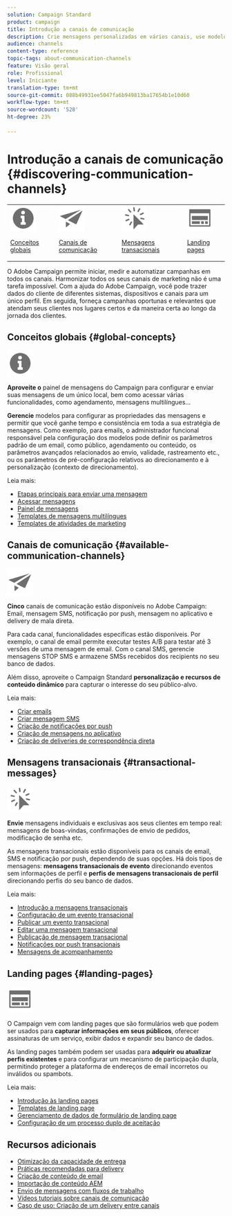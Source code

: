 ```yaml
---
solution: Campaign Standard
product: campaign
title: Introdução a canais de comunicação
description: Crie mensagens personalizadas em vários canais, use modelos, crie páginas de aterrissagem e verifique as práticas recomendadas.
audience: channels
content-type: reference
topic-tags: about-communication-channels
feature: Visão geral
role: Profissional
level: Iniciante
translation-type: tm+mt
source-git-commit: 088b49931ee5047fa6b949813ba17654b1e10d60
workflow-type: tm+mt
source-wordcount: '528'
ht-degree: 23%

---
```



# Introdução a canais de comunicação {#discovering-communication-channels}

<table>
<tr>
<td><img src="assets/do-not-localize/icon_concepts.svg" width="60px"><p><a href="#global-concepts">Conceitos globais</a></p></td>
<td><img src="assets/do-not-localize/icon_channels.svg" width="60px"><p><a href="#available-communication-channels">Canais de comunicação</a></p></td>
<td><img src="assets/do-not-localize/icon_transactional.svg" width="60px"><p><a href="#transactional-messages">Mensagens transacionais</a></p></td>
<td><img src="assets/do-not-localize/icon_landing.svg" width="60px"><p><a href="#landing-pages">Landing pages</a></p></td></tr>
</table>

O Adobe Campaign permite iniciar, medir e automatizar campanhas em todos os canais.
Harmonizar todos os seus canais de marketing não é uma tarefa impossível. Com a ajuda do Adobe Campaign, você pode trazer dados do cliente de diferentes sistemas, dispositivos e canais para um único perfil. Em seguida, forneça campanhas oportunas e relevantes que atendam seus clientes nos lugares certos e da maneira certa ao longo da jornada dos clientes.

## Conceitos globais {#global-concepts}

<img src="assets/do-not-localize/icon_concepts.svg" width="60px">

**Aproveite o** painel de mensagens do Campaign para configurar e enviar suas mensagens de um único local, bem como acessar várias funcionalidades, como agendamento, mensagens multilíngues...

**Gerencie** modelos para configurar as propriedades das mensagens e permitir que você ganhe tempo e consistência em toda a sua estratégia de mensagens. Como exemplo, para emails, o administrador funcional responsável pela configuração dos modelos pode definir os parâmetros padrão de um email, como público, agendamento ou conteúdo, os parâmetros avançados relacionados ao envio, validade, rastreamento etc., ou os parâmetros de pré-configuração relativos ao direcionamento e à personalização (contexto de direcionamento).

Leia mais:

* [Etapas principais para enviar uma mensagem](../../channels/using/key-steps-to-send-a-message.md)
* [Acessar mensagens](../../channels/using/accessing-messages.md)
* [Painel de mensagens](../../channels/using/message-dashboard.md)
* [Templates de mensagens multilíngues](../../channels/using/multilingual-messages-template.md)
* [Templates de atividades de marketing](../../start/using/marketing-activity-templates.md)

## Canais de comunicação {#available-communication-channels}

<img src="assets/do-not-localize/icon_channels.svg"  width="60px">

**Cinco** canais de comunicação estão disponíveis no Adobe Campaign: Email, mensagem SMS, notificação por push, mensagem no aplicativo e delivery de mala direta.

Para cada canal, funcionalidades específicas estão disponíveis. Por exemplo, o canal de email permite executar testes A/B para testar até 3 versões de uma mensagem de email. Com o canal SMS, gerencie mensagens STOP SMS e armazene SMSs recebidos dos recipients no seu banco de dados.

Além disso, aproveite o Campaign Standard **personalização e recursos de conteúdo dinâmico** para capturar o interesse do seu público-alvo.

Leia mais:

* [Criar emails](../../channels/using/about-emails.md)
* [Criar mensagem SMS](../../channels/using/about-sms-messages.md)
* [Criação de notificações por push](../../channels/using/about-push-notifications.md)
* [Criação de mensagens no aplicativo](../../channels/using/about-in-app-messaging.md)
* [Criação de deliveries de correspondência direta](../../channels/using/about-direct-mail.md)

## Mensagens transacionais {#transactional-messages}

<img src="assets/do-not-localize/icon_transactional.svg" width="60px">

**Envie** mensagens individuais e exclusivas aos seus clientes em tempo real: mensagens de boas-vindas, confirmações de envio de pedidos, modificação de senha etc.

As mensagens transacionais estão disponíveis para os canais de email, SMS e notificação por push, dependendo de suas opções. Há dois tipos de mensagens: **mensagens transacionais de evento** direcionando eventos sem informações de perfil e **perfis de mensagens transacionais de perfil** direcionando perfis do seu banco de dados.

Leia mais:

* [Introdução a mensagens transacionais](../../channels/using/getting-started-with-transactional-msg.md)
* [Configuração de um evento transacional](../../channels/using/configuring-transactional-event.md)
* [Publicar um evento transacional](../../channels/using/publishing-transactional-event.md)
* [Editar uma mensagem transacional](../../channels/using/editing-transactional-message.md)
* [Publicação de mensagem transacional](../../channels/using/publishing-transactional-message.md)
* [Notificações por push transacionais](../../channels/using/transactional-push-notifications.md)
* [Mensagens de acompanhamento](../../channels/using/follow-up-messages.md)

## Landing pages {#landing-pages}

<img src="assets/do-not-localize/icon_landing.svg" width="60px">

O Campaign vem com landing pages que são formulários web que podem ser usados para **capturar informações em seus públicos**, oferecer assinaturas de um serviço, exibir dados e expandir seu banco de dados.

As landing pages também podem ser usadas para **adquirir ou atualizar perfis existentes** e para configurar um mecanismo de participação dupla, permitindo proteger a plataforma de endereços de email incorretos ou inválidos ou spambots.

Leia mais:

* [Introdução às landing pages](../../channels/using/getting-started-with-landing-pages.md)
* [Templates de landing page](../../channels/using/landing-page-templates.md)
* [Gerenciamento de dados de formulário de landing page](../../channels/using/managing-landing-page-form-data.md)
* [Configuração de um processo duplo de aceitação](../../channels/using/setting-up-a-double-opt-in-process.md)

## Recursos adicionais

* [Otimização da capacidade de entrega](../../sending/using/about-deliverability.md)
* [Práticas recomendadas para delivery](../../sending/using/delivery-best-practices.md)
* [Criação de conteúdo de email](../../designing/using/designing-content-in-adobe-campaign.md)
* [Importação de conteúdo AEM](../../integrating/using/creating-email-experience-manager.md)
* [Envio de mensagens com fluxos de trabalho](../../automating/using/about-channel-activities.md)
* [Vídeos tutoriais sobre canais de comunicação](https://docs.adobe.com/content/help/pt-BR/campaign-standard-learn/tutorials/communication-channels/email/create-email-from-homepage.html)
* [Caso de uso: Criação de um delivery entre canais](../../automating/using/workflow-cross-channel-delivery.md)
